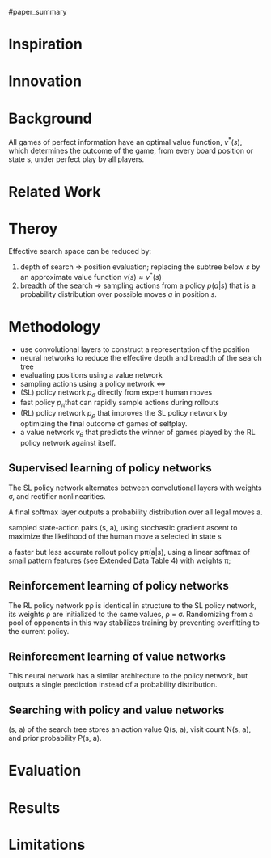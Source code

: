#paper_summary 

# Inspiration



# Innovation



# Background
All games of perfect information have an optimal value function, $v^{*}(s)$, which determines the outcome of the game, from every board position or state s, under perfect play by all players.


# Related Work



# Theroy
Effective search space can be reduced by:
1. depth of search $\Longrightarrow$ position evaluation; replacing the subtree below $s$   by an approximate value function $v(s) ≈ v^{*}(s)$ 
2. breadth of the search $\Longrightarrow$  sampling actions from a policy $p(a|s)$ that is a probability distribution over possible moves $a$ in position $s$.


# Methodology
- use convolutional layers to construct a representation of the position
- neural networks to reduce the effective depth and breadth of the search tree
- evaluating positions using a value network
- sampling actions using a policy network
$\Longleftrightarrow$
- (SL) policy network $p_{\sigma}$ directly from expert human moves
- fast policy $p_{\pi}$that can rapidly sample actions during rollouts
- (RL) policy network $p_{\rho}$ that improves the SL policy network by optimizing the final outcome of games of selfplay.
- a value network $v_{\theta}$ that predicts the winner of games played by the RL policy network against itself.

## Supervised learning of policy networks
The SL policy network alternates between convolutional layers with weights σ, and rectifier nonlinearities.

A final softmax layer outputs a probability distribution over all legal moves a.

sampled state-action pairs (s, a), using stochastic gradient ascent to maximize the likelihood of the human move a selected in state s

a faster but less accurate rollout policy pπ(a|s), using a linear softmax of small pattern features (see Extended Data Table 4) with weights π;

## Reinforcement learning of policy networks
The RL policy network pρ is identical in structure to the SL policy network,
its weights ρ are initialized to the same values, ρ = σ.
Randomizing from a pool of opponents in this way stabilizes training by preventing overfitting to the current policy.
## Reinforcement learning of value networks
This neural network has a similar architecture to the policy network, but outputs a single prediction instead of a probability distribution.
## Searching with policy and value networks
(s, a) of the search tree stores an action value Q(s, a), visit count N(s, a), and prior probability P(s, a).



# Evaluation



# Results



# Limitations